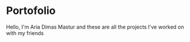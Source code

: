 # Portofolio
Hello, I'm Aria Dimas Mastur and these are all the projects I've worked on with my friends
